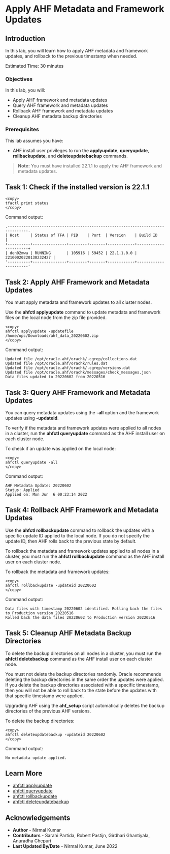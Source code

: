 # Apply AHF Metadata and Framework Updates

## Introduction

In this lab, you will learn how to apply AHF metadata and framework updates, and rollback to the previous timestamp when needed.

Estimated Time: 30 minutes

### Objectives

In this lab, you will:
* Apply AHF framework and metadata updates
* Query AHF framework and metadata updates
* Rollback AHF framework and metadata updates
* Cleanup AHF metadata backup directories

### Prerequisites

This lab assumes you have:
* AHF install user privileges to run the **applyupdate**, **queryupdate**, **rollbackupdate**, and **deleteupdatebackup** commands.

>**Note:** You must have installed 22.1.1 to apply the AHF framework and metadata updates.

## Task 1: Check if the installed version is 22.1.1

```
<copy>
tfactl print status
</copy>
```
Command output:

```
.-------------------------------------------------------------------------------.
| Host     | Status of TFA | PID    | Port  | Version    | Build ID             |
+----------+---------------+--------+-------+------------+----------------------+
| den02mwa | RUNNING       | 105916 | 59452 | 22.1.1.0.0 | 22100020220130232427 |
'----------+---------------+--------+-------+------------+----------------------'
```

## Task 2: Apply AHF Framework and Metadata Updates

You must apply metadata and framework updates to all cluster nodes.

Use the **ahfctl applyupdate** command to update metadata and framework files on the local node from the zip file provided.

```
<copy>
ahfctl applyupdate -updatefile /home/opc/Downloads/ahf_data_20220602.zip
</copy>
```
Command output:

```
Updated file /opt/oracle.ahf/orachk/.cgrep/collections.dat
Updated file /opt/oracle.ahf/orachk/rules.dat
Updated file /opt/oracle.ahf/orachk/.cgrep/versions.dat
Updated file /opt/oracle.ahf/orachk/messages/check_messages.json
Data files updated to 20220602 from 20220516
```

## Task 3: Query AHF Framework and Metadata Updates

You can query metadata updates using the **-all** option and the framework updates using **-updateid**.

To verify if the metadata and framework updates were applied to all nodes in a cluster, run the **ahfctl queryupdate** command as the AHF install user on each cluster node.

To check if an update was applied on the local node:

```
<copy>
ahfctl queryupdate -all
</copy>
```
Command output:
```
AHF Metadata Update: 20220602
Status: Applied
Applied on: Mon Jun  6 00:23:14 2022
```

## Task 4: Rollback AHF Framework and Metadata Updates

Use the **ahfctl rollbackupdate** command to rollback the updates with a specific update ID applied to the local node. If you do not specify the update ID, then AHF rolls back to the previous state by default.

To rollback the metadata and framework updates applied to all nodes in a cluster, you must run the **ahfctl rollbackupdate** command as the AHF install user on each cluster node.

To rollback the metadata and framework updates:

```
<copy>
ahfctl rollbackupdate -updateid 20220602
</copy>
```
Command output:
```
Data files with timestamp 20220602 identified. Rolling back the files to Production version 20220516
Rolled back the data files 20220602 to Production version 20220516
```

## Task 5: Cleanup AHF Metadata Backup Directories

To delete the backup directories on all nodes in a cluster, you must run the **ahfctl deletebackup** command as the AHF install user on each cluster node.

You must not delete the backup directories randomly. Oracle recommends deleting the backup directories in the same order the updates were applied. If you delete the backup directories associated with a specific timestamp, then you will not be able to roll back to the state before the updates with that specific timestamp were applied.

Upgrading AHF using the **ahf_setup** script automatically deletes the backup directories of the previous AHF versions.

To delete the backup directories:

```
<copy>
ahfctl deleteupdatebackup -updateid 20220602
</copy>
```
Command output:
```
No metadata update applied.
```

## Learn More

* [ahfctl applyupdate](https://docs.oracle.com/en/engineered-systems/health-diagnostics/autonomous-health-framework/ahfug/ahfctl-applyupdate.html#GUID-1C582851-0138-419D-8CBC-D9F83B97A6AC)
* [ahfctl queryupdate](https://docs.oracle.com/en/engineered-systems/health-diagnostics/autonomous-health-framework/ahfug/ahfctl-queryupdate.html#GUID-C02F4087-184F-4EF7-B94F-8987F9E192B2)
* [ahfctl rollbackupdate](https://docs.oracle.com/en/engineered-systems/health-diagnostics/autonomous-health-framework/ahfug/ahfctl-rollbackupdate.html#GUID-63CC64FF-3D4D-425B-9484-6237D3AC3FD0)
* [ahfctl deleteupdatebackup](https://docs.oracle.com/en/engineered-systems/health-diagnostics/autonomous-health-framework/ahfug/ahfctl-deletebackup.html#GUID-154BA5AA-40EF-45BF-8154-B4000718A35D)

## Acknowledgements
* **Author** - Nirmal Kumar
* **Contributors** -  Sarahi Partida, Robert Pastijn, Girdhari Ghantiyala, Anuradha Chepuri
* **Last Updated By/Date** - Nirmal Kumar, June 2022
